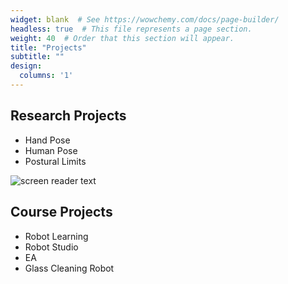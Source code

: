 ```yaml
---
widget: blank  # See https://wowchemy.com/docs/page-builder/
headless: true  # This file represents a page section.
weight: 40  # Order that this section will appear.
title: "Projects"
subtitle: ""
design:
  columns: '1'
---
```


## Research Projects

- Hand Pose
- Human Pose
- Postural Limits

![screen reader text](pipeline.png "caption")



## Course Projects

- Robot Learning
- Robot Studio
- EA
- Glass Cleaning Robot
